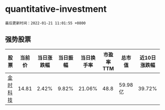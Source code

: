 # quantitative-investment

`最后更新时间：2022-01-21 11:01:55 +0800`

## 强势股票

|股票|当前价|当日涨跌幅|当日振幅|当日换手率|市盈率TTM|总市值|近10日涨跌幅|
|----|----|----|----|----|----|----|----|
|[金时科技](https://xueqiu.com/S/SZ002951)|14.81|2.42%|9.82%|21.06%|48.8|59.98亿|39.72%|
